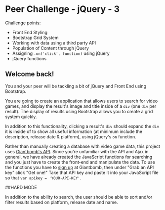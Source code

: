 # Peer Challenge - jQuery - 3 
Challenge points:
- Front End Styling
- Bootstrap Grid System
- Working with data using a third party API
- Population of Content through jQuery
- Assigning `.on('click', function)` using jQuery
- jQuery functions

Welcome back!
-------------

You and your peer will be tackling a bit of jQuery and Front End using Bootstrap.

You are going to create an application that allows users to search for video games, and display the result's image and title inside of a `div` (one `div` per result). The display of results using Bootstrap allows you to create a grid system quickly. 

In addition to this functionality, clicking a result's `div` should expand the `div` it is inside of to show all useful information (at minimum include the description, release date & platform), using jQuery's `on` function.

Rather than manually creating a database with video game data, this project uses [Giantbomb's API](http://www.giantbomb.com/api/). Since you're unfamiliar with the API and Ajax in general, we have already created the JavaScript functions for searching and you just have to create the front-end and manipulate the data. To use the functions you have to [sign up](https://auth.giantbomb.com/signup/) at Giantbomb, then under "Grab an API key" click "Get one!" Take that API key and paste it into your JavaScript file so that `var apikey = 'YOUR-API-KEY'`.

##HARD MODE

In addition to the ability to search, the user should be able to sort and/or filter results based on platform, release date and name.